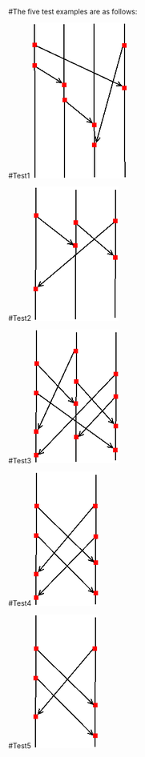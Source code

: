 #The five test examples are as follows:

#Test1
![Test1](./doc/test1.png)

#Test2
![Test2](./doc/test2.png)

#Test3
![Test3](./doc/test3.png)

#Test4
![Test4](./doc/test4.png)

#Test5
![Test5](./doc/test5.png)
